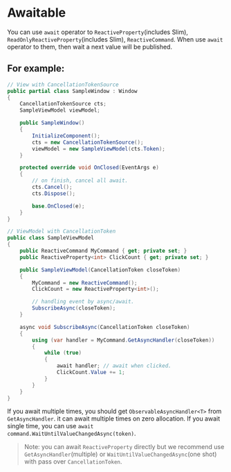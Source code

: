 # Awaitable

You can use `await` operator to `ReactiveProperty`(includes Slim), `ReadOnlyReactiveProperty`(includes Slim), `ReactiveCommand`.
When use `await` operator to them, then wait a next value will be published.

## For example:

```csharp
// View with CancellationTokenSource
public partial class SampleWindow : Window
{
    CancellationTokenSource cts;
    SampleViewModel viewModel;

    public SampleWindow()
    {
        InitializeComponent();
        cts = new CancellationTokenSource();
        viewModel = new SampleViewModel(cts.Token);
    }

    protected override void OnClosed(EventArgs e)
    {
        // on finish, cancel all await.
        cts.Cancel();
        cts.Dispose();

        base.OnClosed(e);
    }
}

// ViewModel with CancellationToken
public class SampleViewModel
{
    public ReactiveCommand MyCommand { get; private set; }
    public ReactiveProperty<int> ClickCount { get; private set; }

    public SampleViewModel(CancellationToken closeToken)
    {
        MyCommand = new ReactiveCommand();
        ClickCount = new ReactiveProperty<int>();

        // handling event by async/await.
        SubscribeAsync(closeToken);
    }

    async void SubscribeAsync(CancellationToken closeToken)
    {
        using (var handler = MyCommand.GetAsyncHandler(closeToken))
        {
            while (true)
            {
                await handler; // await when clicked.
                ClickCount.Value += 1;
            }
        }
    }
}
```

If you await multiple times, you should get `ObservableAsyncHandler<T>` from `GetAsyncHandler`. it can await multiple times on zero allocation. If you await single time, you can use `await command.WaitUntilValueChangedAsync(token)`.

> Note: you can await `ReactiveProperty` directly but we recommend use `GetAsyncHandler`(multiple) or `WaitUntilValueChangedAsync`(one shot) with pass over `CancellationToken`.